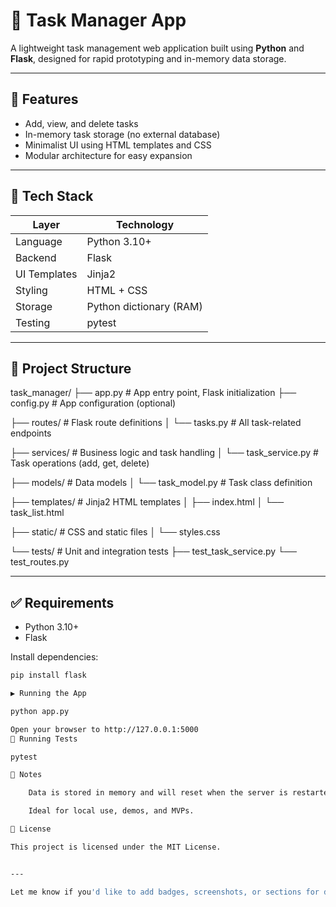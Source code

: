 # 📝 Task Manager App

A lightweight task management web application built using **Python** and **Flask**, designed for rapid prototyping and in-memory data storage.

---

## 🚀 Features

- Add, view, and delete tasks
- In-memory task storage (no external database)
- Minimalist UI using HTML templates and CSS
- Modular architecture for easy expansion

---

## 🧰 Tech Stack

| Layer        | Technology               |
|--------------|--------------------------|
| Language     | Python 3.10+             |
| Backend      | Flask                    |
| UI Templates | Jinja2                   |
| Styling      | HTML + CSS               |
| Storage      | Python dictionary (RAM)  |
| Testing      | pytest                   |

---

## 📁 Project Structure

task_manager/ ├── app.py # App entry point, Flask initialization ├── config.py # App configuration (optional)

├── routes/ # Flask route definitions │ └── tasks.py # All task-related endpoints

├── services/ # Business logic and task handling │ └── task_service.py # Task operations (add, get, delete)

├── models/ # Data models │ └── task_model.py # Task class definition

├── templates/ # Jinja2 HTML templates │ ├── index.html │ └── task_list.html

├── static/ # CSS and static files │ └── styles.css

└── tests/ # Unit and integration tests ├── test_task_service.py └── test_routes.py


---

## ✅ Requirements

- Python 3.10+
- Flask

Install dependencies:

```bash
pip install flask

▶️ Running the App

python app.py

Open your browser to http://127.0.0.1:5000
🧪 Running Tests

pytest

📌 Notes

    Data is stored in memory and will reset when the server is restarted.

    Ideal for local use, demos, and MVPs.

📖 License

This project is licensed under the MIT License.


---

Let me know if you'd like to add badges, screenshots, or sections for deployment and contribution guidelines!

